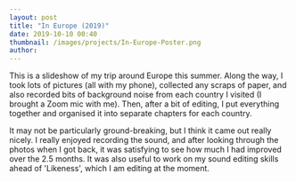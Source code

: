 ```yaml
---
layout: post
title: "In Europe (2019)"
date: 2019-10-10 00:40
thumbnail: /images/projects/In-Europe-Poster.png
author:
---
```


This is a slideshow of my trip around Europe this summer. Along the way, I took lots of pictures (all with my phone), collected any scraps of paper, and also recorded bits of background noise from each country I visited (I brought a Zoom mic with me). Then, after a bit of editing, I put everything together and organised it into separate chapters for each country.

It may not be particularly ground-breaking, but I think it came out really nicely. I really enjoyed recording the sound, and after looking through the photos when I got back, it was satisfying to see how much I had improved over the 2.5 months. It was also useful to work on my sound editing skills ahead of 'Likeness', which I am editing at the moment.
